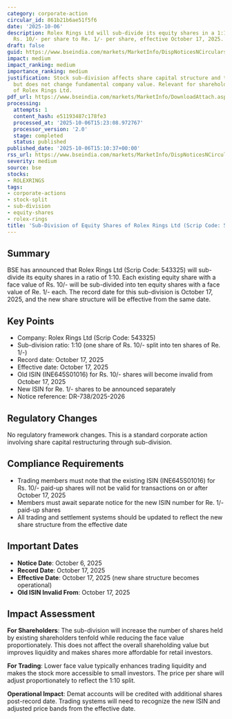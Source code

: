 ```yaml
---
category: corporate-action
circular_id: 861b21b6ae51f5f6
date: '2025-10-06'
description: Rolex Rings Ltd will sub-divide its equity shares in a 1:10 ratio from
  Rs. 10/- per share to Re. 1/- per share, effective October 17, 2025.
draft: false
guid: https://www.bseindia.com/markets/MarketInfo/DispNoticesNCirculars.aspx?Noticeid={9CB622A3-8C88-4ADE-8575-A43F4A9DFF3F}&noticeno=20251006-63&dt=10/06/2025&icount=63&totcount=64&flag=0
impact: medium
impact_ranking: medium
importance_ranking: medium
justification: Stock sub-division affects share capital structure and trading dynamics
  but does not change fundamental company value. Relevant for shareholders and traders
  of Rolex Rings Ltd.
pdf_url: https://www.bseindia.com/markets/MarketInfo/DownloadAttach.aspx?id=20251006-63&attachedId=
processing:
  attempts: 1
  content_hash: e51193487c178fe3
  processed_at: '2025-10-06T15:23:08.972767'
  processor_version: '2.0'
  stage: completed
  status: published
published_date: '2025-10-06T15:10:37+00:00'
rss_url: https://www.bseindia.com/markets/MarketInfo/DispNoticesNCirculars.aspx?Noticeid={9CB622A3-8C88-4ADE-8575-A43F4A9DFF3F}&noticeno=20251006-63&dt=10/06/2025&icount=63&totcount=64&flag=0
severity: medium
source: bse
stocks:
- ROLEXRINGS
tags:
- corporate-actions
- stock-split
- sub-division
- equity-shares
- rolex-rings
title: 'Sub-Division of Equity Shares of Rolex Rings Ltd (Scrip Code: 543325)'
---
```


## Summary

BSE has announced that Rolex Rings Ltd (Scrip Code: 543325) will sub-divide its equity shares in a ratio of 1:10. Each existing equity share with a face value of Rs. 10/- will be sub-divided into ten equity shares with a face value of Re. 1/- each. The record date for this sub-division is October 17, 2025, and the new share structure will be effective from the same date.

## Key Points

- Company: Rolex Rings Ltd (Scrip Code: 543325)
- Sub-division ratio: 1:10 (one share of Rs. 10/- split into ten shares of Re. 1/-)
- Record date: October 17, 2025
- Effective date: October 17, 2025
- Old ISIN (INE645S01016) for Rs. 10/- shares will become invalid from October 17, 2025
- New ISIN for Re. 1/- shares to be announced separately
- Notice reference: DR-738/2025-2026

## Regulatory Changes

No regulatory framework changes. This is a standard corporate action involving share capital restructuring through sub-division.

## Compliance Requirements

- Trading members must note that the existing ISIN (INE645S01016) for Rs. 10/- paid-up shares will not be valid for transactions on or after October 17, 2025
- Members must await separate notice for the new ISIN number for Re. 1/- paid-up shares
- All trading and settlement systems should be updated to reflect the new share structure from the effective date

## Important Dates

- **Notice Date**: October 6, 2025
- **Record Date**: October 17, 2025
- **Effective Date**: October 17, 2025 (new share structure becomes operational)
- **Old ISIN Invalid From**: October 17, 2025

## Impact Assessment

**For Shareholders**: The sub-division will increase the number of shares held by existing shareholders tenfold while reducing the face value proportionately. This does not affect the overall shareholding value but improves liquidity and makes shares more affordable for retail investors.

**For Trading**: Lower face value typically enhances trading liquidity and makes the stock more accessible to small investors. The price per share will adjust proportionately to reflect the 1:10 split.

**Operational Impact**: Demat accounts will be credited with additional shares post-record date. Trading systems will need to recognize the new ISIN and adjusted price bands from the effective date.